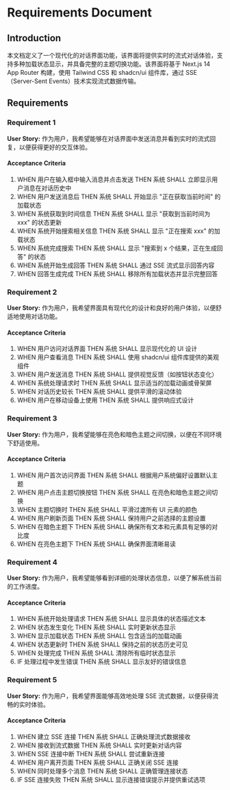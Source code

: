 # Requirements Document

## Introduction

本文档定义了一个现代化的对话界面功能，该界面将提供实时的流式对话体验，支持多种加载状态显示，并具备完整的主题切换功能。该界面将基于 Next.js 14 App Router 构建，使用 Tailwind CSS 和 shadcn/ui 组件库，通过 SSE（Server-Sent Events）技术实现流式数据传输。

## Requirements

### Requirement 1

**User Story:** 作为用户，我希望能够在对话界面中发送消息并看到实时的流式回复，以便获得更好的交互体验。

#### Acceptance Criteria

1. WHEN 用户在输入框中输入消息并点击发送 THEN 系统 SHALL 立即显示用户消息在对话历史中
2. WHEN 用户发送消息后 THEN 系统 SHALL 开始显示 "正在获取当前时间" 的加载状态
3. WHEN 系统获取到时间信息 THEN 系统 SHALL 显示 "获取到当前时间为 xxx" 的状态更新
4. WHEN 系统开始搜索相关信息 THEN 系统 SHALL 显示 "正在搜索 xxx" 的加载状态
5. WHEN 系统完成搜索 THEN 系统 SHALL 显示 "搜索到 x 个结果，正在生成回答" 的状态
6. WHEN 系统开始生成回答 THEN 系统 SHALL 通过 SSE 流式显示回答内容
7. WHEN 回答生成完成 THEN 系统 SHALL 移除所有加载状态并显示完整回答

### Requirement 2

**User Story:** 作为用户，我希望界面具有现代化的设计和良好的用户体验，以便舒适地使用对话功能。

#### Acceptance Criteria

1. WHEN 用户访问对话界面 THEN 系统 SHALL 显示现代化的 UI 设计
2. WHEN 用户查看消息 THEN 系统 SHALL 使用 shadcn/ui 组件库提供的美观组件
3. WHEN 用户发送消息 THEN 系统 SHALL 提供视觉反馈（如按钮状态变化）
4. WHEN 系统处理请求时 THEN 系统 SHALL 显示适当的加载动画或骨架屏
5. WHEN 对话历史较长 THEN 系统 SHALL 提供平滑的滚动体验
6. WHEN 用户在移动设备上使用 THEN 系统 SHALL 提供响应式设计

### Requirement 3

**User Story:** 作为用户，我希望能够在亮色和暗色主题之间切换，以便在不同环境下舒适使用。

#### Acceptance Criteria

1. WHEN 用户首次访问界面 THEN 系统 SHALL 根据用户系统偏好设置默认主题
2. WHEN 用户点击主题切换按钮 THEN 系统 SHALL 在亮色和暗色主题之间切换
3. WHEN 主题切换时 THEN 系统 SHALL 平滑过渡所有 UI 元素的颜色
4. WHEN 用户刷新页面 THEN 系统 SHALL 保持用户之前选择的主题设置
5. WHEN 在暗色主题下 THEN 系统 SHALL 确保所有文本和元素具有足够的对比度
6. WHEN 在亮色主题下 THEN 系统 SHALL 确保界面清晰易读

### Requirement 4

**User Story:** 作为用户，我希望能够看到详细的处理状态信息，以便了解系统当前的工作进度。

#### Acceptance Criteria

1. WHEN 系统开始处理请求 THEN 系统 SHALL 显示具体的状态描述文本
2. WHEN 状态发生变化 THEN 系统 SHALL 实时更新状态显示
3. WHEN 显示加载状态 THEN 系统 SHALL 包含适当的加载动画
4. WHEN 状态更新时 THEN 系统 SHALL 保持之前的状态历史可见
5. WHEN 处理完成 THEN 系统 SHALL 清除所有临时状态显示
6. IF 处理过程中发生错误 THEN 系统 SHALL 显示友好的错误信息

### Requirement 5

**User Story:** 作为用户，我希望界面能够高效地处理 SSE 流式数据，以便获得流畅的实时体验。

#### Acceptance Criteria

1. WHEN 建立 SSE 连接 THEN 系统 SHALL 正确处理流式数据接收
2. WHEN 接收到流式数据 THEN 系统 SHALL 实时更新对话内容
3. WHEN SSE 连接中断 THEN 系统 SHALL 尝试重新连接
4. WHEN 用户离开页面 THEN 系统 SHALL 正确关闭 SSE 连接
5. WHEN 同时处理多个消息 THEN 系统 SHALL 正确管理连接状态
6. IF SSE 连接失败 THEN 系统 SHALL 显示连接错误提示并提供重试选项
